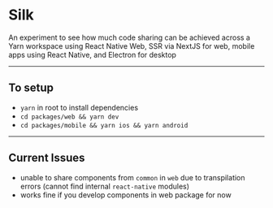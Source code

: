 # Silk

An experiment to see how much code sharing can be achieved across a Yarn workspace using React Native Web, SSR via NextJS for web, mobile apps using React Native, and Electron for desktop

---

## To setup

- `yarn` in root to install dependencies
- `cd packages/web && yarn dev`
- `cd packages/mobile && yarn ios && yarn android`

---

## Current Issues

- unable to share components from `common` in `web` due to transpilation errors (cannot find internal `react-native` modules)
- works fine if you develop components in web package for now
